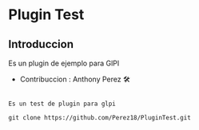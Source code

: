 # Plugin Test

## Introduccion
Es un plugin de ejemplo para GlPI

* Contribuccion  : Anthony Perez 🛠️

```

Es un test de plugin para glpi

git clone https://github.com/Perez18/PluginTest.git

```
